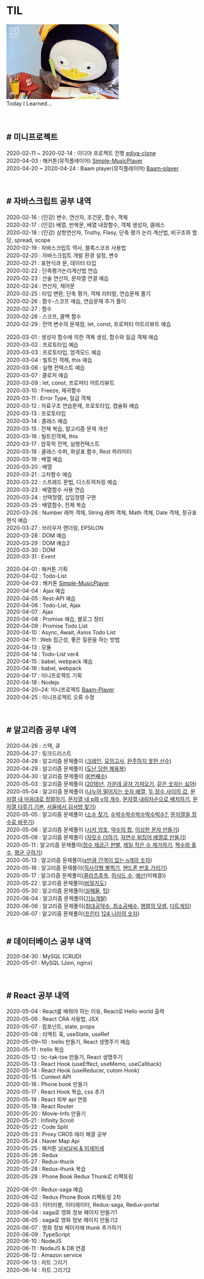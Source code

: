 # TIL

![pangStudy](./images/pangStudy.jpg) <br>
Today I Learned...
<br><br><br>

## # 미니프로젝트

2020-02-11 ~ 2020-02-14 : 이디야 프로젝트 진행 [ediya-clone](https://github.com/Seongkyun-Yu/project-ediya)<br>
2020-04-03 : 해커톤(뮤직플레이어) [Simple-MusicPlayer](https://github.com/Seongkyun-Yu/MusicPlayer)<br>
2020-04-20 ~ 2020-04-24 : Baam player(뮤직플레이어) [Baam-player](https://github.com/Seongkyun-Yu/baam-player)<br>

<br>

## # 자바스크립트 공부 내역

2020-02-16 : (인강) 변수, 연산자, 조건문, 함수, 객체 <br>
2020-02-17 : (인강) 배열, 반복문, 배열 내장함수, 객체 생성자, 클래스 <br>
2020-02-18 : (인강) 삼항연산자, Truthy, Flasy, 단축 평가 논리 계산법, 비구조화 할당, spread, scope <br>
2020-02-19 : 자바스크립트 역사, 블록스코프 사용법 <br>
2020-02-20 : 자바스크립트 개발 환경 설정, 변수 <br>
2020-02-21 : 표현식과 문, 데이터 타입 <br>
2020-02-22 : 단축평가논리계산법 연습 <br>
2020-02-23 : 산술 연산자, 문자열 연결 예습<br>
2020-02-24 : 연산자, 제어문<br>
2020-02-25 : 타입 변환, 단축 평가, 객체 리터럴, 연습문제 풀기<br>
2020-02-26 : 함수-스코프 예습, 연습문제 추가 풀이<br>
2020-02-27 : 함수<br>
2020-02-28 : 스코프, 콜백 함수<br>
2020-02-29 : 전역 변수의 문제점, let, const, 프로퍼티 어트리뷰트 예습<br>

2020-03-01 : 생성자 함수에 의한 객체 생성, 함수와 일급 객체 예습<br>
2020-03-02 : 프로토타입 예습<br>
2020-03-03 : 프로토타입, 엄격모드 예습<br>
2020-03-04 : 빌트인 객체, this 예습<br>
2020-03-06 : 실행 컨텍스트 예습<br>
2020-03-07 : 클로저 예습<br>
2020-03-09 : let, const, 프로퍼티 어트리뷰트 <br>
2020-03-10 : Freeze, 재귀함수<br>
2020-03-11 : Error Type, 일급 객체<br>
2020-03-12 : 자료구조 연습문제, 프로토타입, 캡슐화 예습<br>
2020-03-13 : 프로토타입<br>
2020-03-14 : 클래스 예습<br>
2020-03-15 : 전체 복습, 알고리즘 문제 개선<br>
2020-03-16 : 빌트인객체, this <br>
2020-03-17 : 암묵적 전역, 실행컨텍스트<br>
2020-03-18 : 클래스 수퍼, 화살표 함수, Rest 파라미터<br>
2020-03-19 : 배열 예습<br>
2020-03-20 : 배열<br>
2020-03-21 : 고차함수 예습<br>
2020-03-22 : 스프레드 문법, 디스트럭처링 예습<br>
2020-03-23 : 배열함수 사용 연습<br>
2020-03-24 : 선택정렬, 삽입정렬 구현<br>
2020-03-25 : 배열함수, 전체 복습<br>
2020-03-26 : Number 래퍼 객체, String 래퍼 객체, Math 객체, Date 객체, 정규표현식 예습<br>
2020-03-27 : 브라우저 랜더링, EPSILON<br>
2020-03-28 : DOM 예습<br>
2020-03-29 : DOM 예습2<br>
2020-03-30 : DOM<br>
2020-03-31 : Event<br>

2020-04-01 : 해커톤 기획<br>
2020-04-02 : Todo-List<br>
2020-04-03 : 해커톤 [Simple-MusicPlayer](https://github.com/Seongkyun-Yu/MusicPlayer)<br>
2020-04-04 : Ajax 예습<br>
2020-04-05 : Rest-API 예습<br>
2020-04-06 : Todo-List, Ajax<br>
2020-04-07 : Ajax<br>
2020-04-08 : Promise 예습, 블로그 정리<br>
2020-04-09 : Promise Todo List<br>
2020-04-10 : Async, Await, Axios Todo List<br>
2020-04-11 : Web 접근성, 좋은 질문을 하는 방법<br>
2020-04-13 : 모듈<br>
2020-04-14 : Todo-List ver4<br>
2020-04-15 : babel, webpack 예습<br>
2020-04-16 : babel, webpack<br>
2020-04-17 : 미니프로젝트 기획<br>
2020-04-18 : Nodejs<br>
2020-04-20~24: 미니프로젝트 [Baam-Player](https://github.com/Seongkyun-Yu/baam-player)<br>
2020-04-25 : 미니프로젝트 오류 수정<br>

<br>

## # 알고리즘 공부 내역

2020-04-26 : 스택, 큐<br>
2020-04-27 : 링크드리스트<br>
2020-04-28 : 알고리즘 문제풀이 ([크레인](https://github.com/Seongkyun-Yu/TIL/blob/master/algorithm-study/programers/level1/kakaoCrane.js), [모의고사](https://github.com/Seongkyun-Yu/TIL/blob/master/algorithm-study/programers/level1/supoja.js), [완주하지 못한 선수](https://github.com/Seongkyun-Yu/TIL/blob/master/algorithm-study/programers/level1/incompleteplayer.js))<br>
2020-04-29 : 알고리즘 문제풀이 ([도난 당한 체육복](https://github.com/Seongkyun-Yu/TIL/blob/master/algorithm-study/programers/level1/lostclothes.js))<br>
2020-04-30 : 알고리즘 문제풀이 ([K번째수](https://github.com/Seongkyun-Yu/TIL/blob/master/algorithm-study/programers/level1/kthnumber.js))<br>
2020-05-03 : 알고리즘 문제풀이 ([2016년](https://github.com/Seongkyun-Yu/TIL/blob/master/algorithm-study/programers/level1/2016.js), [가운데 글자 가져오기](https://github.com/Seongkyun-Yu/TIL/blob/master/algorithm-study/programers/level1/middleText.js), [같은 숫자는 싫어](https://github.com/Seongkyun-Yu/TIL/blob/master/algorithm-study/programers/level1/duplicated.js))<br>
2020-05-04 : 알고리즘 문제풀이 ([나누어 떨어지는 숫자 배열](https://github.com/Seongkyun-Yu/TIL/blob/master/algorithm-study/programers/level1/dividingNumber.js), [두 정수 사이의 값](https://github.com/Seongkyun-Yu/TIL/blob/master/algorithm-study/programers/level1/sumTwoInt.js), [문자열 내 마음대로 정렬하기](https://github.com/Seongkyun-Yu/TIL/blob/master/algorithm-study/programers/level1/sortString.js), [문자열 내 p와 y의 개수](https://github.com/Seongkyun-Yu/TIL/blob/master/algorithm-study/programers/level1/count-p-y.js), [문자열 내림차순으로 배치하기](https://github.com/Seongkyun-Yu/TIL/blob/master/algorithm-study/programers/level1/sortStringDESC.js), [문자열 다루기 기본](https://github.com/Seongkyun-Yu/TIL/blob/master/algorithm-study/programers/level1/stringBasic.js), [서울에서 김서방 찾기](https://github.com/Seongkyun-Yu/TIL/blob/master/algorithm-study/programers/level1/findKim.js))<br>
2020-05-05 : 알고리즘 문제풀이 ([소수 찾기](https://github.com/Seongkyun-Yu/TIL/blob/master/algorithm-study/programers/level1/findPrimeNumber.js), [수박수박수박수박수박수?](https://github.com/Seongkyun-Yu/TIL/blob/master/algorithm-study/programers/level1/subak.js), [문자열을 정수로 바꾸기](https://github.com/Seongkyun-Yu/TIL/blob/master/algorithm-study/programers/level1/stringToInt.js))<br>
2020-05-06 : 알고리즘 문제풀이 ([시저 암호](https://github.com/Seongkyun-Yu/TIL/blob/master/algorithm-study/programers/level1/caesarCipher.js), [약수의 합](https://github.com/Seongkyun-Yu/TIL/blob/master/algorithm-study/programers/level1/sumOfDivisor.js), [이상한 문자 만들기](https://github.com/Seongkyun-Yu/TIL/blob/master/algorithm-study/programers/level1/weirdString.js))<br>
2020-05-08 : 알고리즘 문제풀이 ([자릿수 더하기](https://github.com/Seongkyun-Yu/TIL/blob/master/algorithm-study/programers/level1/sumDigits.js), [자연수 뒤집어 배열로 만들기](https://github.com/Seongkyun-Yu/TIL/blob/master/algorithm-study/programers/level1/reverseArray.js))<br>
2020-05-11 : 알고리즘 문제풀이([정수 제곱근 판별](https://github.com/Seongkyun-Yu/TIL/blob/master/algorithm-study/programers/level1/intSqrt.js), [제일 작은 수 제거하기](https://github.com/Seongkyun-Yu/TIL/blob/master/algorithm-study/programers/level1/removeMinNum.js), [짝수와 홀수](https://github.com/Seongkyun-Yu/TIL/blob/master/algorithm-study/programers/level1/evenAndOdd.js), [평균 구하기](https://github.com/Seongkyun-Yu/TIL/blob/master/algorithm-study/programers/level1/getAverage.js))<br>
2020-05-13 : 알고리즘 문제풀이([x만큼 간격이 있는 n개의 숫자](https://github.com/Seongkyun-Yu/TIL/blob/master/algorithm-study/programers/level1/nthNum.js))<br>
2020-05-16 : 알고리즘 문제풀이([직사각형 별찍기](https://github.com/Seongkyun-Yu/TIL/blob/master/algorithm-study/programers/level1/lecStar.js), [핸드폰 번호 가리기](https://github.com/Seongkyun-Yu/TIL/blob/master/algorithm-study/programers/level1/removePhoneNumber.js))<br>
2020-05-17 : 알고리즘 문제풀이([콜라츠추측](https://github.com/Seongkyun-Yu/TIL/blob/master/algorithm-study/programers/level1/collatzConjecture.js), [하샤드 수](https://github.com/Seongkyun-Yu/TIL/blob/master/algorithm-study/programers/level1/harshadNum.js), [예산](https://github.com/Seongkyun-Yu/TIL/blob/master/algorithm-study/programers/level1/budget.js)(미해결))<br>
2020-05-22 : 알고리즘 문제풀이([비밀지도](https://github.com/Seongkyun-Yu/TIL/blob/master/algorithm-study/programers/level1/secretMap.js))<br>
2020-05-30 : 알고리즘 문제풀이([실패율](https://github.com/Seongkyun-Yu/TIL/blob/master/algorithm-study/programers/level1/failureRate.js), [탑](https://github.com/Seongkyun-Yu/TIL/blob/master/algorithm-study/programers/level2/top.js))<br>
2020-06-04 : 알고리즘 문제풀이([기능개발](https://github.com/Seongkyun-Yu/TIL/blob/master/algorithm-study/programers/level2/functionDevelop.js))<br>
2020-06-06 : 알고리즘 문제풀이([최대공약수, 최소공배수](https://github.com/Seongkyun-Yu/TIL/blob/master/algorithm-study/programers/level1/GCM_LCM.js), [행렬의 덧셈](https://github.com/Seongkyun-Yu/TIL/blob/master/algorithm-study/programers/level1/sumMatrix.js), [다트게임](https://github.com/Seongkyun-Yu/TIL/blob/master/algorithm-study/programers/level1/dartGame.js))<br>
2020-06-07 : 알고리즘 문제풀이([프린터](https://github.com/Seongkyun-Yu/TIL/blob/master/algorithm-study/programers/level2/printer.js) [124 나라의 숫자](https://github.com/Seongkyun-Yu/TIL/blob/master/algorithm-study/programers/level2/countryOf123.js))<br>
<br>

## # 데이터베이스 공부 내역

2020-04-30 : MySQL (CRUD)<br>
2020-05-01 : MySQL (Join, nginx)<br>

<br>

## # React 공부 내역

2020-05-04 : React를 배워야 하는 이유, React로 Hello world 출력<br>
2020-05-06 : React CRA 사용법, JSX<br>
2020-05-07 : 컴포넌트, state, props<br>
2020-05-08 : 리액트 훅, useState, useRef<br>
2020-05-09~10 : trello 만들기, React 생명주기 예습<br>
2020-05-11 : trello 복습<br>
2020-05-12 : tic-tak-toe 만들기, React 생명주기<br>
2020-05-13 : React Hook (useEffect, useMemo, useCallback)<br>
2020-05-14 : React Hook (useReducer, cutom Hook)<br>
2020-05-15 : Context API<br>
2020-05-16 : Phone book 만들기<br>
2020-05-17 : React Hook 복습, css 추가<br>
2020-05-18 : React 외부 api 연동<br>
2020-05-19 : React Router<br>
2020-05-20 : Movie-Info 만들기<br>
2020-05-21 : Infinity Scroll<br>
2020-05-22 : Code Split<br>
2020-05-23 : Proxy CROS 에러 해결 공부<br>
2020-05-24 : Naver Map Api<br>
2020-05-25 : 해커톤 [날씨날씨 & 미세미세](https://github.com/Seongkyun-Yu/hackathon-react)<br>
2020-05-26 : Redux<br>
2020-05-27 : Redux-thunk<br>
2020-05-28 : Redux-thunk 복습<br>
2020-05-29 : Phone Book Redux Thunk로 리팩토링<br>

2020-06-01 : Redux-saga 예습<br>
2020-06-02 : Redux Phone Book 리팩토링 2차<br>
2020-06-03 : 이터러블, 이터레이터, Redux-saga, Redux-portal<br>
2020-06-04 : saga로 영화 정보 페이지 만들기1<br>
2020-06-05 : saga로 영화 정보 페이지 만들기2<br>
2020-06-07 : 영화 정보 페이지에 thunk 추가하기<br>
2020-06-09 : TypeScript<br>
2020-06-10 : NodeJS<br>
2020-06-11 : NodeJS & DB 연결<br>
2020-06-12 : Amazon service<br>
2020-06-13 : 차트 그리기<br>
2020-06-14 : 차트 그리기2<br>
